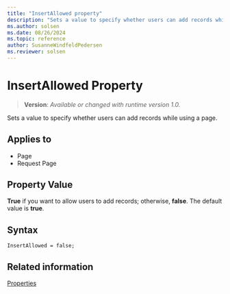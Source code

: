 ```yaml
---
title: "InsertAllowed property"
description: "Sets a value to specify whether users can add records while using a page."
ms.author: solsen
ms.date: 08/26/2024
ms.topic: reference
author: SusanneWindfeldPedersen
ms.reviewer: solsen
---
```

[//]: # (START>DO_NOT_EDIT)
[//]: # (IMPORTANT:Do not edit any of the content between here and the END>DO_NOT_EDIT.)
[//]: # (Any modifications should be made in the .xml files in the ModernDev repo.)
# InsertAllowed Property
> **Version**: _Available or changed with runtime version 1.0._

Sets a value to specify whether users can add records while using a page.

## Applies to
-   Page
-   Request Page

[//]: # (IMPORTANT: END>DO_NOT_EDIT)

## Property Value  

**True** if you want to allow users to add records; otherwise, **false**. The default value is **true**.  

## Syntax

```AL
InsertAllowed = false;
```
 
## Related information

[Properties](devenv-properties.md)